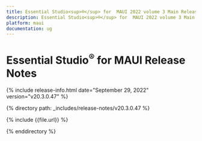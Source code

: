 ```yaml
---
title: Essential Studio<sup>®</sup> for  MAUI 2022 volume 3 Main Release Notes  
description: Essential Studio<sup>®</sup> for  MAUI 2022 volume 3 Main Release Notes 
platform: maui
documentation: ug
---
```


# Essential Studio<sup>®</sup> for  MAUI Release Notes  

{% include release-info.html date="September 29, 2022"  version="v20.3.0.47" %} 

{% directory path: _includes/release-notes/v20.3.0.47 %}

{% include {{file.url}} %}

{% enddirectory %}